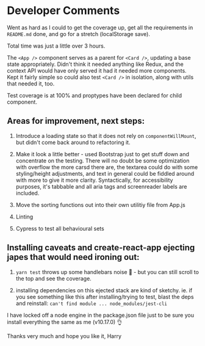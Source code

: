 # Developer Comments

Went as hard as I could to get the coverage up, 
get all the requirements in `README.md` done,
and go for a stretch (localStorage save).

Total time was just a little over 3 hours.

The `<App />` component serves as a parent for `<Card />`, updating a base state appropriately.
Didn't think it needed anything like Redux, and the context API would have only served it had
it needed more components. Kept it fairly simple so could also test `<Card />` in isolation, along with utils that needed it, too. 

Test coverage is at 100% and proptypes have been declared for child component.

## Areas for improvement, next steps:

1. Introduce a loading state so that it does not rely on `componentWillMount`, but didn't come back around to refactoring it.

2. Make it look a little better - used Bootstrap just to get stuff down and concentrate on the testing. There will no doubt be some optimization with overflow the more carsd there are, the textarea could do with some styling/height adjustments, and text in general could be fiddled around with more to give it more clarity. Syntactically, for accessibility purposes, it's tabbable and all aria tags and screenreader labels are included.

3. Move the sorting functions out into their own utilitiy file from App.js

4. Linting

5. Cypress to test all behavioural sets


## Installing caveats and create-react-app ejecting japes that would need ironing out:

1. `yarn test` throws up some handlebars noise 🤷 - but you can still scroll to the top and see the coverage.

2. installing dependencies on this ejected stack are kind of sketchy. ie. if you see something like this after installing/trying to test, blast the deps and reinstall:
`can't find module ... node_modules/jest-cli`

I have locked off a node engine in the package.json file just to be sure you install everything the same as me (v10.17.0) 👌

Thanks very much and hope you like it,
Harry
